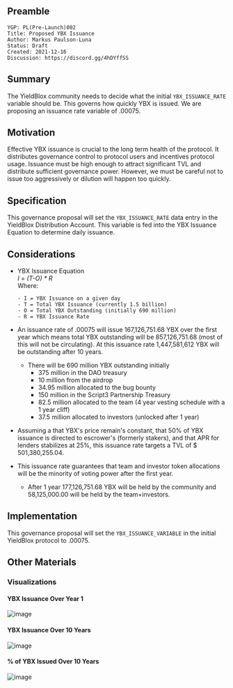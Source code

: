 ## Preamble

```
YGP: PL(Pre-Launch)002
Title: Proposed YBX Issuance
Author: Markus Paulson-Luna
Status: Draft
Created: 2021-12-16
Discussion: https://discord.gg/4hDYffSS
```

## Summary

The YieldBlox community needs to decide what the initial `YBX_ISSUANCE_RATE` variable should be. This governs how quickly YBX is issued. We are proposing an issuance rate variable of .00075.

## Motivation

Effective YBX issuance is crucial to the long term health of the protocol. It distributes governance control to protocol users and incentives protocol usage. Issuance must be high enough to attract significant TVL and distribute sufficient governance power. However, we must be careful not to issue too aggressively or dilution will happen too quickly.

## Specification

This governance proposal will set the `YBX_ISSUANCE_RATE` data entry in the YieldBlox Distribution Account. This variable is fed into the YBX Issuance Equation to determine daily issuance.

## Considerations

- YBX Issuance Equation\
  *I = (T-O) * R*\
  Where:

      - I = YBX Issuance on a given day
      - T = Total YBX Issuance (currently 1.5 billion)
      - O = Total YBX Outstanding (initially 690 million)
      - R = YBX Issuance Rate

- An issuance rate of .00075 will issue 167,126,751.68 YBX over the first year which means total YBX outstanding will be 857,126,751.68 (most of this will not be circulating). At this issuance rate 1,447,581,612 YBX will be outstanding after 10 years.
   - There will be 690 million YBX outstanding initially
     - 375 million in the DAO treasury
     - 10 million from the airdrop
     - 34.95 million allocated to the bug bounty
     - 150 million in the Script3 Partnership Treasury
     - 82.5 million allocated to the team (4 year vesting schedule with a 1 year cliff)
     - 37.5 million allocated to investors (unlocked after 1 year)
- Assuming a that YBX's price remain's constant, that 50% of YBX issuance is directed to escrower's (formerly stakers), and that APR for lenders stabilizes at 25%, this issuance rate targets a TVL of $ 501,380,255.04.
- This issuance rate guarantees that team and investor token allocations will be the minority of voting power after the first year.
   - After 1 year 177,126,751.68 YBX will be held by the community and 58,125,000.00 will be held by the team+investors.

## Implementation

This governance proposal will set the `YBX_ISSUANCE_VARIABLE` in the initial YieldBlox protocol to .00075.

## Other Materials

### Visualizations

#### YBX Issuance Over Year 1
![image](https://user-images.githubusercontent.com/59978114/146437399-49003fa1-8955-4445-b594-f02f12bd95af.png)

#### YBX Issuance Over 10 Years
![image](https://user-images.githubusercontent.com/59978114/146437508-3642a8c9-1fe8-4e27-b9ba-e7b1022a1915.png)

#### % of YBX Issued Over 10 Years
![image](https://user-images.githubusercontent.com/59978114/146437622-88fb4c1a-f0d5-4491-872b-1a89dc9f2fc1.png)


